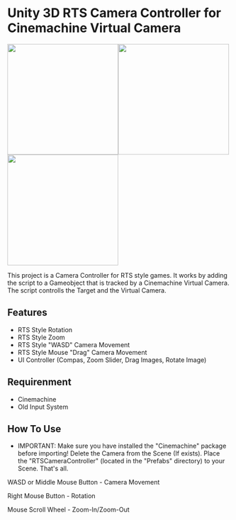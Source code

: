# Unity 3D RTS Camera Controller for Cinemachine Virtual Camera

<img src="/Preview/1.gif" width="250" height="250"><img src="/Preview/2.gif" width="250" height="250"><img src="/Preview/3.gif" width="250" height="250">

This project is a Camera Controller for RTS style games.
It works by adding the script to a Gameobject that is tracked by a Cinemachine Virtual Camera. 
The script controlls the Target and the Virtual Camera.

## Features
* RTS Style Rotation
* RTS Style Zoom
* RTS Style "WASD" Camera Movement
* RTS Style Mouse "Drag" Camera Movement
* UI Controller (Compas, Zoom Slider, Drag Images, Rotate Image)

## Requirenment
* Cinemachine
* Old Input System

## How To Use
* IMPORTANT: Make sure you have installed the "Cinemachine" package before importing!
Delete the Camera from the Scene (If exists).
Place the "RTSCameraController" (located in the "Prefabs" directory) to your Scene.
That's all.

WASD or Middle Mouse Button - Camera Movement

Right Mouse Button - Rotation

Mouse Scroll Wheel - Zoom-In/Zoom-Out
